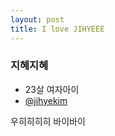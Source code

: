 ```yaml
---
layout: post
title: I love JIHYEEE
---
```


### 지혜지혜

* 23살 여자아이
* [@jihyekim](https://www.facebook.com/profile.php?id=100000834978545&fref=ts)

우히히히히 바이바이
